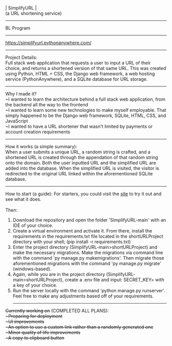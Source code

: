 | SimplifyURL | <br>
(a URL shortening service) <hr>
BL Program <hr>
https://simplifyurl.pythonanywhere.com/ <hr>

Project Details: <br>
Full stack web application that requests a user to input a URL of their choice, and returns a shortened version of that same URL. This was created using Python, HTML + CSS, the Django web framework, a web hosting service (PythonAnywhere), and a SQLite database for URL storage. <br><hr>

Why I made it? <br>
~I wanted to learn the architecture behind a full stack web application, from the backend all the way to the frontend <br>
~I wanted to learn some new technologies to make myself employable. That simply happened to be the Django web framework, SQLite, HTML, CSS, and JavaScript <br>
~I wanted to have a URL shortener that wasn't limited by payments or account creation requirements <hr>

How it works (a simple summary): <br>
When a user submits a unique URL, a random string is crafted, and a shortened URL is created through the appendation of that random string onto the domain. Both the user inputted URL and the simplified URL are added into the database. When the simplified URL is visited, the visitor is redirected to the original URL linked within the aforementioned SQLite database. <br><hr>

How to start (a guide):
For starters, you could visit the <a href="https://simplifyurl.pythonanywhere.com/">site</a> to try it out and see what it does. <br> <br>
Then: <br>
1. Download the repository and open the folder 'SimplifyURL-main' with an IDE of your choice. <br>
2. Create a virtual environment and activate it. From there, install the requirements in the requirements.txt file located in the shortURLProject directory with your shell; (pip install -r requirements.txt) <br>
3. Enter the project directory (SimplifyURL-main>shortURLProject) and make the necessary migrations. Make the migrations via command line with the command 'py manage.py makemigrations'. Then migrate those aforementioned migrations with the command 'py manage.py migrate' (windows-based).<br>
4. Again, while you are in the project directory (SimplifyURL-main>shortURLProject), create a .env file and input: SECRET_KEY= with a key of your choice.
5. Run the server locally with the command 'python manage.py runserver'. <br>
Feel free to make any adjustments based off of your requirements. <hr>

<s>Currently working on</s> (COMPLETED ALL PLANS): <br>
~<s>Preparing for deployment </s><br>
~<s>UI improvements </s><br>
~<s>An option to use a custom link rather than a randomly generated one </s><br>
~<s>Minor quality of life improvements </s><br>
~<s>A copy to clipboard button </s><br>
